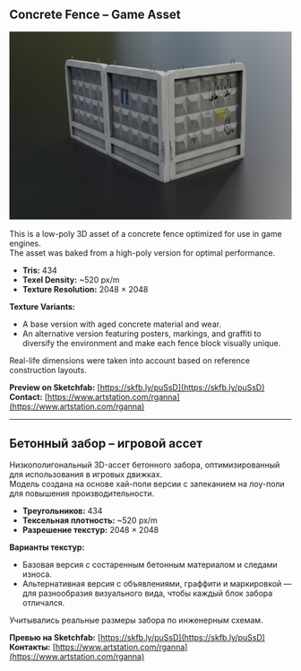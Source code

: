 ## Concrete Fence – Game Asset

![Project Preview](https://github.com/RgAnna/concrete_fence_3d/blob/main/Render/fence1.png)

This is a low-poly 3D asset of a concrete fence optimized for use in game engines.  
The asset was baked from a high-poly version for optimal performance.

- **Tris:** 434  
- **Texel Density:** ~520 px/m  
- **Texture Resolution:** 2048 × 2048  

**Texture Variants:**  
- A base version with aged concrete material and wear.  
- An alternative version featuring posters, markings, and graffiti to diversify the environment and make each fence block visually unique.

Real-life dimensions were taken into account based on reference construction layouts.

__Preview on Sketchfab:__ [https://skfb.ly/puSsD](https://skfb.ly/puSsD)  
__Contact:__ [https://www.artstation.com/rganna](https://www.artstation.com/rganna)

---

## Бетонный забор – игровой ассет

Низкополигональный 3D-ассет бетонного забора, оптимизированный для использования в игровых движках.  
Модель создана на основе хай-поли версии с запеканием на лоу-поли для повышения производительности.

- **Треугольников:** 434  
- **Тексельная плотность:** ~520 px/m  
- **Разрешение текстур:** 2048 × 2048  

**Варианты текстур:**  
- Базовая версия с состаренным бетонным материалом и следами износа.  
- Альтернативная версия с объявлениями, граффити и маркировкой — для разнообразия визуального вида, чтобы каждый блок забора отличался.

Учитывались реальные размеры забора по инженерным схемам.

__Превью на Sketchfab:__ [https://skfb.ly/puSsD](https://skfb.ly/puSsD)  
__Контакты:__ [https://www.artstation.com/rganna](https://www.artstation.com/rganna)

